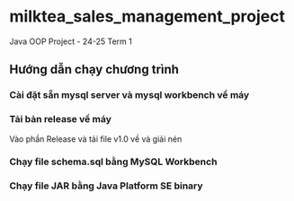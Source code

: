 # milktea_sales_management_project
Java OOP Project - 24-25 Term 1

## Hướng dẫn chạy chương trình
### Cài đặt sẵn mysql server và mysql workbench về máy
### Tải bản release về máy
Vào phần Release và tải file v1.0 về và giải nén

### Chạy file schema.sql bằng MySQL Workbench

### Chạy file JAR bằng Java Platform SE binary
